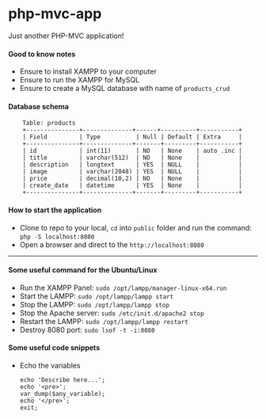 # php-mvc-app

Just another PHP-MVC application!

#### Good to know notes 
- Ensure to install XAMPP to your computer
- Ensure to run the XAMPP for MySQL 
- Ensure to create a MySQL database with name of `products_crud`

#### Database schema
```
    Table: products
    +---------------+--------------+------+----------+-----------+
    | Field         | Type          | Null | Default | Extra     |
    +---------------+--------------+-------+---------+-----------+
    | id            | int(11)       | NO   | None    | auto .inc |
    | title         | varchar(512)  | NO   | None    |           |
    | description   | longtext      | YES  | NULL    |           |
    | image         | varchar(2048) | YES  | NULL    |           |
    | price         | decimal(10,2) | NO   | None    |           |
    | create_date   | datetime      | YES  | None    |           |
    +---------------+--------------+-------+---------+-----------+
```

#### How to start the application 
- Clone to repo to your local, `cd` into `public` folder and run the command: `php -S localhost:8080`
- Open a browser and direct to the `http://localhost:8080`

---
#### Some useful command for the Ubuntu/Linux
- Run the XAMPP Panel: `sudo /opt/lampp/manager-linux-x64.run`
- Start the LAMPP: `sudo /opt/lampp/lampp start`
- Stop the LAMPP: `sudo /opt/lampp/lampp stop`
- Stop the Apache server: `sudo /etc/init.d/apache2 stop`
- Restart the LAMPP: `sudo /opt/lampp/lampp restart`   
- Destroy 8080 port: `sudo lsof -t -i:8080`

#### Some useful code snippets 
- Echo the variables  
    ```          
    echo 'Describe here...';
    echo '<pre>';
    var_dump($any_variable);
    echo '</pre>';
    exit;
    ```          


